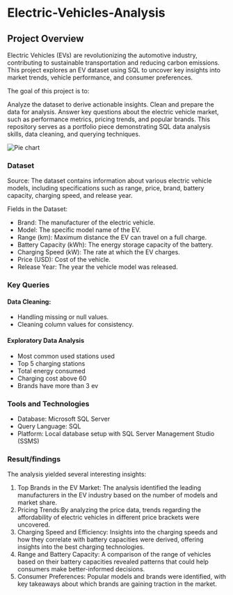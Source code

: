 # Electric-Vehicles-Analysis

## Project Overview 

Electric Vehicles (EVs) are revolutionizing the automotive industry, contributing to sustainable transportation and reducing carbon emissions. This project explores an EV dataset using SQL to uncover key insights into market trends, vehicle performance, and consumer preferences.

The goal of this project is to:

Analyze the dataset to derive actionable insights.
Clean and prepare the data for analysis.
Answer key questions about the electric vehicle market, such as performance metrics, pricing trends, and popular brands.
This repository serves as a portfolio piece demonstrating SQL data analysis skills, data cleaning, and querying techniques.

![Pie chart](https://github.com/user-attachments/assets/5e6fd346-28de-4b9a-a3ec-d641b5292a0f)


### Dataset

Source: The dataset contains information about various electric vehicle models, including specifications such as range, price, brand, battery capacity, charging speed, and release year.

Fields in the Dataset:

- Brand: The manufacturer of the electric vehicle.
- Model: The specific model name of the EV.
- Range (km): Maximum distance the EV can travel on a full charge.
- Battery Capacity (kWh): The energy storage capacity of the battery.
- Charging Speed (kW): The rate at which the EV charges.
- Price (USD): Cost of the vehicle.
- Release Year: The year the vehicle model was released.

### Key Queries

#### Data Cleaning:
- Handling missing or null values.
- Cleaning column values for consistency.

#### Exploratory Data Analysis

- Most common used stations used
- Top 5 charging stations
- Total energy consumed
- Charging cost above 60
- Brands have more than 3 ev
  
 ### Tools and Technologies

  - Database: Microsoft SQL Server
  - Query Language: SQL
  - Platform: Local database setup with SQL Server Management Studio (SSMS)

 ###  Result/findings

 The analysis yielded several interesting insights:
1. Top Brands in the EV Market: The analysis identified the leading manufacturers in the EV industry based on the number of models and market share.
2. Pricing Trends:By analyzing the price data, trends regarding the affordability of electric vehicles in different price brackets were uncovered.
3. Charging Speed and Efficiency: Insights into the charging speeds and how they correlate with battery capacities were derived, offering insights into the best charging technologies.
4. Range and Battery Capacity: A comparison of the range of vehicles based on their battery capacities revealed patterns that could help consumers make better-informed decisions.
5. Consumer Preferences: Popular models and brands were identified, with key takeaways about which brands are gaining traction in the market.

 

